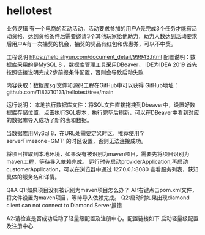 # hellotest

业务逻辑
有一个电商的互动活动，活动要求参加的用户A先完成3个任务才能有活动资格，达到资格条件后需要邀请3个其他玩家给他助力，助力人数达到活动要求后用户A有一次抽奖的机会，抽奖的奖品有红包和优惠券，可以不中奖。


工程说明
https://help.aliyun.com/document_detail/99943.html
配置说明：数据库采用的是MySQL 8 ，数据库管理工具采用DBeaver， IDE为IDEA 2019
首先按照链接说明完成2步前提条件配置，否则会导致启动失败

内容获取：数据库sql文件和源码工程在GitHub中可以获得
GitHub地址：github.com/1183710131/hellotest/tree/main

运行说明：
本地执行数据库文件：将SQL文件直接拖拽到Dbeaver中，设置好数据库存储位置，点击执行SQL脚本，执行完毕后刷新，可以在DBeaver中看到对应的数据库导入成功了新的表和数据。

当数据库用MySql 8，在URL处需要定义时区，推荐使用'?serverTimezone=GMT' 的时区设置，否则无法连接成功。

将项目拉取到本地环境，如果没有被识别为maven项目，需要先将项目识别为maven工程，等待导入依赖完成。
运行时先启动providerApplication,再启动customerApplication，可以在浏览器中通过 127.0.0.1:8080 查看服务列表，获知具体的服务名和详情。 

Q&A
Q1:如果项目没有被识别为maven项目怎么办？
A1:右键点击pom.xml文件，将文件设置为maven项目，等待导入依赖完成。
Q2:启动时如果出现diamond client can not connect to Diamond Server报错

A2:请检查是否成功启动了轻量级配置及注册中心。配置链接如下
启动轻量级配置及注册中心
